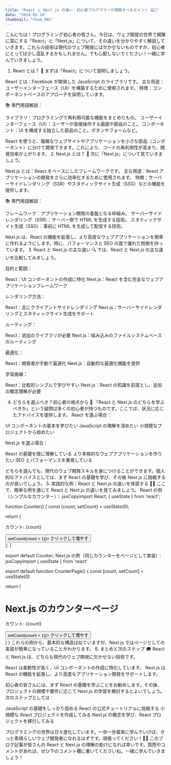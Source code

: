 ```yaml
---
title: "React と Next.js の違い：初心者プログラマーが理解すべきポイント 💻🤔"
date: "2024-03-14"
thumbnail: "thum_001"
---
```


こんにちは！プログラミング初心者の皆さん。今日は、ウェブ開発の世界で頻繁に耳にする「React」と「Next.js」について、その違いを分かりやすく解説していきます。これらの技術は現代のウェブ開発には欠かせないものですが、初心者にとっては少し混乱するかもしれません。でも心配しないでください！一緒に学んでいきましょう。

1. React とは？ 🧩
   まずは「React」について説明しましょう。

React とは：Facebook が開発した JavaScript のライブラリです。
主な用途：ユーザーインターフェース（UI）を構築するために使用されます。
特徴：コンポーネントベースのアプローチを採用しています。

📚 専門用語解説：

ライブラリ：プログラミングで再利用可能な機能をまとめたもの。
ユーザーインターフェース（UI）：ユーザーが直接操作する画面や部品のこと。
コンポーネント：UI を構成する独立した部品のこと。ボタンやフォームなど。

React を使うと、複雑なウェブサイトやアプリケーションを小さな部品（コンポーネント）に分けて開発できます。これにより、コードの再利用性が高まり、開発効率が上がります。 2. Next.js とは？ 🚀
次に「Next.js」について見ていきましょう。

Next.js とは：React をベースにしたフレームワークです。
主な用途：React アプリケーションの開発をさらに効率化するために使用されます。
特徴：サーバーサイドレンダリング（SSR）やスタティックサイト生成（SSG）などの機能を提供します。

📚 専門用語解説：

フレームワーク：アプリケーション開発の基盤となる枠組み。
サーバーサイドレンダリング（SSR）：サーバー側で HTML を生成する技術。
スタティックサイト生成（SSG）：事前に HTML を生成して配信する技術。

Next.js は、React の機能を拡張し、より高度なウェブアプリケーションを簡単に作れるようにします。特に、パフォーマンスと SEO の面で優れた特徴を持っています。 3. React と Next.js の主な違い 🔍
では、React と Next.js の主な違いを比較してみましょう。

目的と範囲：

React：UI コンポーネントの作成に特化
Next.js：React を含む完全なウェブアプリケーションフレームワーク

レンダリング方法：

React：主にクライアントサイドレンダリング
Next.js：サーバーサイドレンダリングとスタティックサイト生成をサポート

ルーティング：

React：追加のライブラリが必要
Next.js：組み込みのファイルシステムベースのルーティング

最適化：

React：開発者が手動で最適化
Next.js：自動的な最適化機能を提供

学習曲線：

React：比較的シンプルで学びやすい
Next.js：React の知識を前提とし、追加の概念理解が必要

4. どちらを選ぶべき？初心者の視点から 🤔
   「React と Next.js のどちらを学ぶべきか」という疑問は多くの初心者が持つものです。ここでは、状況に応じたアドバイスを提供します。
   React を選ぶ場合：

UI コンポーネントの基本を学びたい
JavaScript の理解を深めたい
小規模なプロジェクトから始めたい

Next.js を選ぶ場合：

React の基礎を既に理解している
より本格的なウェブアプリケーションを作りたい
SEO とパフォーマンスを重視している

どちらを選んでも、現代のウェブ開発スキルを身につけることができます。個人的なアドバイスとしては、まず React の基礎を学び、その後 Next.js に挑戦するのが良いでしょう。 5. 実践的な例：React と Next.js の違いを体感する 👨‍💻
ここで、簡単な例を通じて React と Next.js の違いを見てみましょう。
React の例（シンプルなカウンター）：
jsxCopyimport React, { useState } from 'react';

function Counter() {
const [count, setCount] = useState(0);

return (

<div>
<p>カウント: {count}</p>
<button onClick={() => setCount(count + 1)}>
クリックして増やす
</button>
</div>
);
}

export default Counter;
Next.js の例（同じカウンターをページとして実装）：
jsxCopyimport { useState } from 'react'

export default function CounterPage() {
const [count, setCount] = useState(0)

return (

<div>
<h1>Next.js のカウンターページ</h1>
<p>カウント: {count}</p>
<button onClick={() => setCount(count + 1)}>
クリックして増やす
</button>
</div>
)
}
これらの例から、基本的な構造は似ていますが、Next.js ではページとしての実装が簡単になっていることがわかります。 6. まとめと次のステップ 🎓
React と Next.js は、どちらも現代のウェブ開発に欠かせない技術です。

React は柔軟性が高く、UI コンポーネントの作成に特化しています。
Next.js は React の機能を拡張し、より高度なアプリケーション開発をサポートします。

初心者の皆さんには、まず React の基礎を学ぶことをお勧めします。その後、プロジェクトの規模や要件に応じて Next.js の学習を検討するとよいでしょう。
次のステップとしては：

JavaScript の基礎をしっかり固める
React の公式チュートリアルに挑戦する
小規模な React プロジェクトを作成してみる
Next.js の概念を学び、React プロジェクトを移行してみる

プログラミングの世界は日々進化しています。一歩一歩着実に学んでいけば、きっと素晴らしいウェブ開発者になれるはずです。頑張ってください！💪😊
このブログ記事が皆さんの React と Next.js の理解の助けになれば幸いです。質問やコメントがあれば、ぜひ下のコメント欄に書いてくださいね。一緒に学んでいきましょう！
